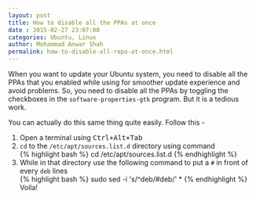 ```yaml
---
layout: post
title: How to disable all the PPAs at once
date : 2015-02-27 23:07:00
categories: Ubuntu, Linux
author: Mohammad Anwar Shah
permalink: how-to-disable-all-repo-at-once.html
---
```

When you want to update your Ubuntu system, you need to disable all the PPAs that you enabled while using for smoother update experience and avoid problems. So, you need to disable all the PPAs by toggling the checkboxes in the `software-properties-gtk` program. But it is a tedious work.

You can actually do this same thing quite easily. Follow this -  

1. Open a terminal using <kbd>Ctrl+Alt+Tab</kbd>
2. `cd` to the `/etc/apt/sources.list.d` directory using command  
        {% highlight bash %}
        cd /etc/apt/sources.list.d
        {% endhighlight %}
3. While in that directory use the following command to put a `#` in front of every `deb` lines  
        {% highlight bash %}
        sudo sed -i 's/^deb/#deb/' *
        {% endhighlight %}
Voila!
